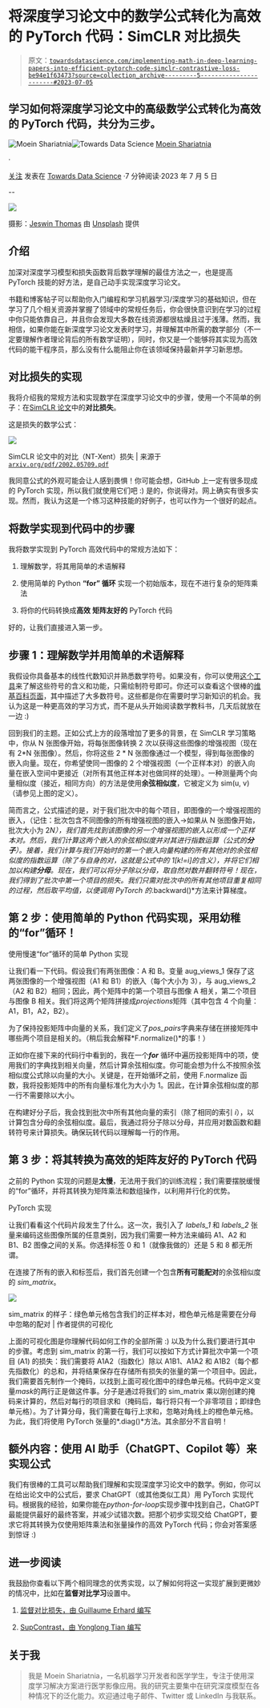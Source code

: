 # 将深度学习论文中的数学公式转化为高效的 PyTorch 代码：SimCLR 对比损失

> 原文：[`towardsdatascience.com/implementing-math-in-deep-learning-papers-into-efficient-pytorch-code-simclr-contrastive-loss-be94e1f63473?source=collection_archive---------5-----------------------#2023-07-05`](https://towardsdatascience.com/implementing-math-in-deep-learning-papers-into-efficient-pytorch-code-simclr-contrastive-loss-be94e1f63473?source=collection_archive---------5-----------------------#2023-07-05)

## 学习如何将深度学习论文中的高级数学公式转化为高效的 PyTorch 代码，共分为三步。

[](https://medium.com/@moein.shariatnia?source=post_page-----be94e1f63473--------------------------------)![Moein Shariatnia](https://medium.com/@moein.shariatnia?source=post_page-----be94e1f63473--------------------------------)[](https://towardsdatascience.com/?source=post_page-----be94e1f63473--------------------------------)![Towards Data Science](https://towardsdatascience.com/?source=post_page-----be94e1f63473--------------------------------) [Moein Shariatnia](https://medium.com/@moein.shariatnia?source=post_page-----be94e1f63473--------------------------------)

·

[关注](https://medium.com/m/signin?actionUrl=https%3A%2F%2Fmedium.com%2F_%2Fsubscribe%2Fuser%2F72d1b463ba60&operation=register&redirect=https%3A%2F%2Ftowardsdatascience.com%2Fimplementing-math-in-deep-learning-papers-into-efficient-pytorch-code-simclr-contrastive-loss-be94e1f63473&user=Moein+Shariatnia&userId=72d1b463ba60&source=post_page-72d1b463ba60----be94e1f63473---------------------post_header-----------) 发表在 [Towards Data Science](https://towardsdatascience.com/?source=post_page-----be94e1f63473--------------------------------) ·7 分钟阅读·2023 年 7 月 5 日[](https://medium.com/m/signin?actionUrl=https%3A%2F%2Fmedium.com%2F_%2Fvote%2Ftowards-data-science%2Fbe94e1f63473&operation=register&redirect=https%3A%2F%2Ftowardsdatascience.com%2Fimplementing-math-in-deep-learning-papers-into-efficient-pytorch-code-simclr-contrastive-loss-be94e1f63473&user=Moein+Shariatnia&userId=72d1b463ba60&source=-----be94e1f63473---------------------clap_footer-----------)

--

[](https://medium.com/m/signin?actionUrl=https%3A%2F%2Fmedium.com%2F_%2Fbookmark%2Fp%2Fbe94e1f63473&operation=register&redirect=https%3A%2F%2Ftowardsdatascience.com%2Fimplementing-math-in-deep-learning-papers-into-efficient-pytorch-code-simclr-contrastive-loss-be94e1f63473&source=-----be94e1f63473---------------------bookmark_footer-----------)![](img/06f593f36f53b88fe931cba617c07f43.png)

摄影：[Jeswin Thomas](https://unsplash.com/@jeswinthomas?utm_source=medium&utm_medium=referral) 由 [Unsplash](https://unsplash.com/?utm_source=medium&utm_medium=referral) 提供

## 介绍

加深对深度学习模型和损失函数背后数学理解的最佳方法之一，也是提高 PyTorch 技能的好方法，是自己动手实现深度学习论文。

书籍和博客帖子可以帮助你入门编程和学习机器学习/深度学习的基础知识，但在学习了几个相关资源并掌握了领域中的常规任务后，你会很快意识到在学习的过程中你只能依靠自己，并且你会发现大多数在线资源都很枯燥且过于浅薄。然而，我相信，如果你能在新深度学习论文发表时学习，并理解其中所需的数学部分（不一定要理解作者理论背后的所有数学证明），同时，你又是一个能够将其实现为高效代码的能干程序员，那么没有什么能阻止你在该领域保持最新并学习新思想。

## 对比损失的实现

我将介绍我的常规方法和实现数学在深度学习论文中的步骤，使用一个不简单的例子：在[SimCLR 论文](https://arxiv.org/pdf/2002.05709.pdf)中的**对比损失**。

这是损失的数学公式：

![](img/9d0967b5aeec60112b7981fabd5f7074.png)

SimCLR 论文中的对比（NT-Xent）损失 | 来源于 [`arxiv.org/pdf/2002.05709.pdf`](https://arxiv.org/pdf/2002.05709.pdf)

我同意公式的外观可能会让人感到畏惧！你可能会想，GitHub 上一定有很多现成的 PyTorch 实现，所以我们就使用它们吧 :) 是的，你说得对。网上确实有很多实现。然而，我认为这是一个练习这种技能的好例子，也可以作为一个很好的起点。

## 将数学实现到代码中的步骤

我将数学实现到 PyTorch 高效代码中的常规方法如下：

1.  理解数学，将其用简单的术语解释

1.  使用简单的 Python **“for” 循环** 实现一个初始版本，现在不进行复杂的矩阵乘法

1.  将你的代码转换成**高效** **矩阵友好的** PyTorch 代码

好的，让我们直接进入第一步。

## 步骤 1：理解数学并用简单的术语解释

我假设你具备基本的线性代数知识并熟悉数学符号。如果没有，你可以使用[这个工具](https://detexify.kirelabs.org/classify.html)来了解这些符号的含义和功能，只需绘制符号即可。你还可以查看这个很棒的[维基百科页面](https://en.wikipedia.org/wiki/Glossary_of_mathematical_symbols)，其中描述了大多数符号。这些都是你在需要时学习新知识的机会。我认为这是一种更高效的学习方式，而不是从头开始阅读数学教科书，几天后就放在一边 :)

回到我们的主题。正如公式上方的段落增加了更多的背景，在 SimCLR 学习策略中，你从 N 张图像开始，将每张图像转换 2 次以获得这些图像的增强视图（现在有 2*N 张图像）。然后，你将这些 2 * N 张图像通过一个模型，得到每张图像的嵌入向量。现在，你希望使同一图像的 2 个增强视图（一个正样本对）的嵌入向量在嵌入空间中更接近（对所有其他正样本对也做同样的处理）。一种测量两个向量相似度（接近，相同方向）的方法是使用**余弦相似度**，它被定义为 sim(u, v)（请参见上图的定义）。

简而言之，公式描述的是，对于我们批次中的每个项目，即图像的一个增强视图的嵌入，（记住：批次包含不同图像的所有增强视图的嵌入→如果从 N 张图像开始，批次大小为 2*N），我们首先找到该图像的另一个增强视图的嵌入以形成一个正样本对。然后，我们计算这两个嵌入的余弦相似度并对其进行指数运算（公式的**分子**）。接着，我们计算与我们开始时的第一个嵌入向量构建的所有其他对的余弦相似度的指数运算（除了与自身的对，这就是公式中的 1[k!=i]的含义），并将它们相加以构建**分母**。现在，我们可以将分子除以分母，取自然对数并翻转符号！现在，我们得到了批次中第一个项目的损失。我们只需对批次中的所有其他项目重复相同的过程，然后取平均值，以便调用 PyTorch 的*.backward()*方法来计算梯度。

## 第 2 步：使用简单的 Python 代码实现，采用幼稚的“for”循环！

使用慢速“for”循环的简单 Python 实现

让我们看一下代码。假设我们有两张图像：A 和 B。变量 aug_views_1 保存了这两张图像的一个增强视图（A1 和 B1）的嵌入（每个大小为 3），与 aug_views_2（A2 和 B2）相同；因此，两个矩阵中的第一个项目与图像 A 相关，第二个项目与图像 B 相关。我们将这两个矩阵拼接成*projections*矩阵（其中包含 4 个向量：A1，B1，A2，B2）。

为了保持投影矩阵中向量的关系，我们定义了*pos_pairs*字典来存储在拼接矩阵中哪些两个项目是相关的。（稍后我会解释*F.normalize()*的事！）

正如你在接下来的代码行中看到的，我在一个***for*** 循环中遍历投影矩阵中的项，使用我们的字典找到相关向量，然后计算余弦相似度。你可能会想为什么不按照余弦相似度公式除以向量的大小。关键是，在开始循环之前，使用 F.normalize 函数，我将投影矩阵中的所有向量标准化为大小为 1。因此，在计算余弦相似度的那一行不需要除以大小。

在构建好分子后，我会找到批次中所有其他向量的索引（除了相同的索引 *i*），以计算包含分母的余弦相似度。最后，我通过将分子除以分母，并应用对数函数和翻转符号来计算损失。确保玩转代码以理解每一行的作用。

## 第 3 步：将其转换为高效的矩阵友好的 PyTorch 代码

之前的 Python 实现的问题是**太慢**，无法用于我们的训练流程；我们需要摆脱缓慢的“for”循环，并将其转换为矩阵乘法和数组操作，以利用并行化的优势。

PyTorch 实现

让我们看看这个代码片段发生了什么。这一次，我引入了 *labels_1* 和 *labels_2* 张量来编码这些图像所属的任意类别，因为我们需要一种方法来编码 A1、A2 和 B1、B2 图像之间的关系。你选择标签 0 和 1（就像我做的）还是 5 和 8 都无所谓。

在连接了所有的嵌入和标签后，我们首先创建一个包含**所有可能配对**的余弦相似度的 *sim_matrix*。

![](img/471741345f7ffa01e5487623bfae95f4.png)

sim_matrix 的样子：绿色单元格包含我们的正样本对，橙色单元格是需要在分母中忽略的配对 | 作者提供的可视化

上面的可视化图是你理解代码如何工作的全部所需 :) 以及为什么我们要进行其中的步骤。考虑到 sim_matrix 的第一行，我们可以按如下方式计算批次中第一个项目 (A1) 的损失：我们需要将 A1A2（指数化）除以 A1B1、A1A2 和 A1B2（每个都先指数化）的总和，并将结果保存在存储所有损失的张量的第一个项目中。因此，我们需要首先制作一个掩码，以找到上面可视化图中的绿色单元格。代码中定义变量*mask*的两行正是做这件事。分子是通过将我们的 sim_matrix 乘以刚创建的掩码来计算的，然后对每行的项目求和（掩码后，每行将只有一个非零项目；即绿色单元格）。为了计算分母，我们需要在每行上求和，忽略对角线上的橙色单元格。为此，我们将使用 PyTorch 张量的*.diag()*方法。其余部分不言自明！

## 额外内容：使用 AI 助手（ChatGPT、Copilot 等）来实现公式

我们有很棒的工具可以帮助我们理解和实现深度学习论文中的数学。例如，你可以在给出论文中的公式后，要求 ChatGPT（或其他类似工具）用 PyTorch 实现代码。根据我的经验，如果你能在*python-for-loop*实现步骤中找到自己，ChatGPT 最能提供最好的最终答案，并减少试错次数。把那个初步实现交给 ChatGPT，要求它将其转换为仅使用矩阵乘法和张量操作的高效 PyTorch 代码；你会对答案感到惊讶 :)

## 进一步阅读

我鼓励你查看以下两个相同理念的优秀实现，以了解如何将这一实现扩展到更微妙的情况中，比如在**监督对比学习**设置中。

1.  [监督对比损失，由 Guillaume Erhard 编写](https://github.com/GuillaumeErhard/Supervised_contrastive_loss_pytorch/blob/main/loss/spc.py)

1.  [SupContrast，由 Yonglong Tian 编写](https://github.com/HobbitLong/SupContrast/blob/master/losses.py)

## 关于我

> 我是 Moein Shariatnia，一名机器学习开发者和医学学生，专注于使用深度学习解决方案进行医学影像应用。我的研究主要集中在研究深度模型在各种情况下的泛化能力。欢迎通过电子邮件、Twitter 或 LinkedIn 与我联系。
